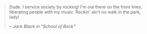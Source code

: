 <!-- 
.. title: serving society
.. slug: i-serve-society-by-rocking
.. date: 2016-10-07 10:35:34 UTC-05:00
.. tags: jack black, school of rock
.. category: quotes
.. link: 
.. description: 
.. type: text
-->

> Dude. I service society by rocking! I'm out there on the front lines, liberating people with my music. Rockin' ain't no walk in the park, lady!
>
> – <cite>Jack Black in "School of Rock"</cite>
